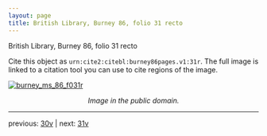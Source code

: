 ```yaml
---
layout: page
title: British Library, Burney 86, folio 31 recto
---
```


British Library, Burney 86, folio 31 recto

Cite this object as `urn:cite2:citebl:burney86pages.v1:31r`.  The full image is linked to a citation tool you can use to cite regions of the image.

[![burney_ms_86_f031r](http://www.homermultitext.org/iipsrv?IIIF=/project/homer/pyramidal/deepzoom/citebl/burney86imgs/v1/burney_ms_86_f031r.tif/full/800,/0/default.jpg)](http://www.homermultitext.org/ict2/?urn=urn:cite2:citebl:burney86imgs.v1:burney_ms_86_f031r) 

<p style="text-align: center; font-style: italic;">Image in the public domain.</p>

---

previous: [30v](../30v/) | next: [31v](../31v/)
